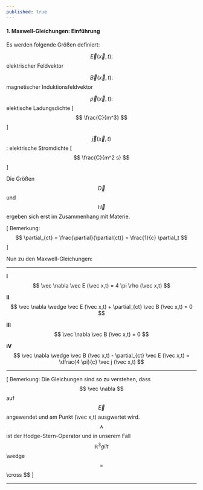 ```yaml
---
published: true
---
```

#### 1. Maxwell-Gleichungen: Einführung

Es werden folgende Größen definiert:

$$\vec E(\vec x,t) :$$ elektrischer Feldvektor

$$\vec B(\vec x,t) :$$ magnetischer Induktionsfeldvektor

$$\vec \rho(\vec x,t) :$$ elektische Ladungsdichte [ $$ \frac{C}{m^3} $$ ]

$$\vec j(\vec x,t) $$ : elektrische Stromdichte  [ $$ \frac{C}{m^2 s} $$ ]

 Die Größen $$ \vec D $$ und $$ \vec H $$ ergeben sich erst im Zusammenhang mit Materie.
 
 [ Bemerkung: $$ \partial_{ct} = \frac{\partial}{\partial(ct)} = \frac{1}{c} \partial_t $$ ]
 
 Nun zu den Maxwell-Gleichungen:

----

 **I**	$$ \vec \nabla \vec E (\vec x,t) = 4 \pi \rho (\vec x,t) $$
 
 **II**$$	\vec \nabla \wedge \vec E (\vec x,t) + \partial_{ct} \vec B (\vec x,t) = 0 $$
 
 **III**	$$ \vec \nabla \vec B (\vec x,t) = 0 $$
 
 **iV**		$$ \vec \nabla \wedge \vec B (\vec x,t) - \partial_{ct} \vec E (\vec x,t) = \dfrac{4 \pi}{c} \vec j (\vec x,t) $$
 
 ----
 [ Bemerkung: Die Gleichungen sind so zu verstehen, dass $$ \vec \nabla $$ auf $$ \vec E $$ angewendet und am Punkt (\vec x,t) ausgwertet wird. $$ \wedge $$ ist der Hodge-Stern-Operator und  in unserem Fall $$ \mathbb{R}^3 gilt $$ \wedge $$ = $$ \cross $$ ]
 
 ---